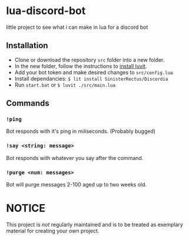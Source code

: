 # lua-discord-bot
little project to see what i can make in lua for a discord bot

## Installation
* Clone or download the repository `src` folder into a new folder.
* In the new folder, follow the instructions to [install luvit](https://luvit.io/install.html).
* Add your bot token and make desired changes to `src/config.lua`
* Install dependancies: `$ lit install SinisterRectus/Discordia`
* Run `start.bat` or `$ luvit ./src/main.lua`

## Commands
### `!ping`
Bot responds with it's ping in miliseconds. (Probably bugged)

### `!say <string: message>`
Bot responds with whatever you say after the command.

### `!purge <num: messages>`
Bot will purge messages 2-100 aged up to two weeks old.

# NOTICE
This project is _not_ regularly maintained and is to be treated as exemplary material for creating your own project.
